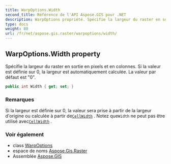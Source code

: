 ```yaml
---
title: WarpOptions.Width
second_title: Référence de l'API Aspose.GIS pour .NET
description: WarpOptions propriété. Spécifie la largeur du raster en sortie en pixels et en colonnes. Si la valeur est définie sur 0 la largeur est automatiquement calculée. La valeur par défaut est 0.
type: docs
weight: 80
url: /fr/net/aspose.gis.raster/warpoptions/width/
---
```

## WarpOptions.Width property

Spécifie la largeur du raster en sortie en pixels et en colonnes. Si la valeur est définie sur 0, la largeur est automatiquement calculée. La valeur par défaut est "0".

```csharp
public int Width { get; set; }
```

### Remarques

Si la largeur est définie sur 0, la valeur sera prise à partir de la largeur d'origine ou calculée à partir de[`CellWidth`](../cellwidth/) . Notez que`Width` ne peut pas être utilisé avec[`CellWidth`](../cellwidth/) .

### Voir également

* class [WarpOptions](../)
* espace de noms [Aspose.Gis.Raster](../../warpoptions/)
* Assemblée [Aspose.GIS](../../../)


